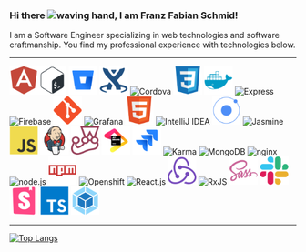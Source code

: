 ### Hi there <img src="https://user-images.githubusercontent.com/11149444/149554325-43a540fe-1e93-4261-8d82-c346ef1392db.png" width="24px" alt="waving hand">, I am Franz Fabian Schmid!

I am a Software Engineer specializing in web technologies and software craftmanship. You find my professional experience with technologies below.

---
<img src="https://github.com/devicons/devicon/blob/master/icons/angularjs/angularjs-plain.svg" alt="Angular" width="50" height="50"><img src="https://github.com/devicons/devicon/blob/master/icons/bash/bash-plain.svg" alt="Bash" width="50" height="50">
<img src="https://github.com/devicons/devicon/blob/master/icons/bitbucket/bitbucket-original.svg" alt="Bitbucket" width="50" height="50">
<img src="https://github.com/devicons/devicon/blob/master/icons/confluence/confluence-original.svg" alt="Confluence" width="50" height="50">
<img src="https://cdn.worldvectorlogo.com/logos/cordova.svg" alt="Cordova" width="50" height="50">
<img src="https://github.com/devicons/devicon/blob/master/icons/css3/css3-original.svg" alt="CSS3" width="50" height="50">
<img src="https://github.com/devicons/devicon/blob/master/icons/docker/docker-plain.svg" alt="Docker" width="50" height="50">
<img src="https://cdn.worldvectorlogo.com/logos/express-109.svg" alt="Express" width="50" height="50">
<img src="https://cdn.worldvectorlogo.com/logos/firebase-1.svg" alt="Firebase" width="50" height="50">
<img src="https://github.com/devicons/devicon/blob/master/icons/git/git-plain.svg" alt="Git" width="50" height="50">
<img src="https://cdn.worldvectorlogo.com/logos/grafana.svg" alt="Grafana" width="50" height="50">
<img src="https://github.com/devicons/devicon/blob/master/icons/html5/html5-original.svg" alt="HTML5" width="50" height="50">
<img src="https://cdn.worldvectorlogo.com/logos/intellij-idea-1.svg" alt="IntelliJ IDEA" width="50" height="50">
<img src="https://github.com/devicons/devicon/blob/master/icons/ionic/ionic-original.svg" alt="Ionic" width="50" height="50">
<img src="https://cdn.worldvectorlogo.com/logos/jasmine-2.svg" alt="Jasmine" width="50" height="50">
<img src="https://github.com/devicons/devicon/blob/master/icons/javascript/javascript-original.svg" alt="JavaScript" width="50" height="50">
<img src="https://github.com/devicons/devicon/blob/master/icons/jenkins/jenkins-original.svg" alt="Jenkins" width="50" height="50">
<img src="https://github.com/devicons/devicon/blob/master/icons/jest/jest-plain.svg" alt="Jest" width="50" height="50">
<img src="https://github.com/devicons/devicon/blob/master/icons/jetbrains/jetbrains-original.svg" alt="JetBrains" width="50" height="50">
<img src="https://github.com/devicons/devicon/blob/master/icons/jira/jira-original.svg" alt="Jira" width="50" height="50">
<img src="https://cdn.worldvectorlogo.com/logos/karma.svg" alt="Karma" width="50" height="50">
<img src="https://cdn.worldvectorlogo.com/logos/mongodb-icon-1.svg" alt="MongoDB" width="50" height="50">
<img src="https://cdn.worldvectorlogo.com/logos/nginx-1.svg" alt="nginx" width="50" height="50">
<img src="https://cdn.worldvectorlogo.com/logos/nodejs-1.svg" alt="node.js" width="50" height="50">
<img src="https://github.com/devicons/devicon/blob/master/icons/npm/npm-original-wordmark.svg" alt="npm" width="50" height="50">
<img src="https://cdn.worldvectorlogo.com/logos/openshift.svg" alt="Openshift" width="50" height="50">
<img src="https://cdn.worldvectorlogo.com/logos/react-2.svg" alt="React.js" width="50" height="50">
<img src="https://github.com/devicons/devicon/blob/master/icons/redux/redux-original.svg" alt="Redux" width="50" height="50">
<img src="https://cdn.worldvectorlogo.com/logos/rxjs-1.svg" alt="RxJS" width="50" height="50">
<img src="https://github.com/devicons/devicon/blob/master/icons/sass/sass-original.svg" alt="Sass" width="50" height="50">
<img src="https://github.com/devicons/devicon/blob/master/icons/slack/slack-original.svg" alt="Slack" width="50" height="50">
<img src="https://github.com/devicons/devicon/blob/master/icons/storybook/storybook-original.svg" alt="Storybook" width="50" height="50">
<img src="https://github.com/devicons/devicon/blob/master/icons/typescript/typescript-original.svg" alt="TypeScript" width="50" height="50">
<img src="https://github.com/devicons/devicon/blob/master/icons/webpack/webpack-original.svg" alt="Webpack" width="50" height="50">

---

[![Top Langs](https://github-readme-stats.vercel.app/api/top-langs/?username=Nexi89)](https://github.com/anuraghazra/github-readme-stats)

<!--
**Nexi89/Nexi89** is a ✨ _special_ ✨ repository because its `README.md` (this file) appears on your GitHub profile.

Here are some ideas to get you started:

- 🔭 I’m currently working on ...
- 🌱 I’m currently learning ...
- 👯 I’m looking to collaborate on ...
- 🤔 I’m looking for help with ...
- 💬 Ask me about ...
- 📫 How to reach me: ...
- 😄 Pronouns: ...
- ⚡ Fun fact: ...
-->
